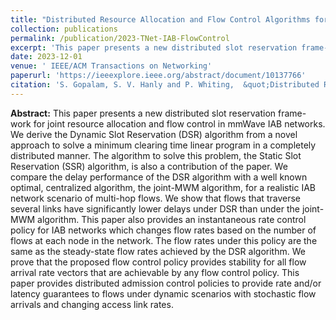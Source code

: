```yaml
---
title: "Distributed Resource Allocation and Flow Control Algorithms for mmWave IAB Networks"
collection: publications
permalink: /publication/2023-TNet-IAB-FlowControl
excerpt: 'This paper presents a new distributed slot reservation frame-work for joint resource allocation and flow control in mmWave IAB networks. We derive the Dynamic Slot Reservation (DSR) algorithm from a novel approach to solve a minimum clearing time linear program in a completely distributed manner.'
date: 2023-12-01
venue: ' IEEE/ACM Transactions on Networking'
paperurl: 'https://ieeexplore.ieee.org/abstract/document/10137766'
citation: 'S. Gopalam, S. V. Hanly and P. Whiting,  &quot;Distributed Resource Allocation and Flow Control Algorithms for mmWave IAB Networks,&quot; in <i>IEEE/ACM Transactions on Networking</i>, vol. 31, no. 6, pp. 3175-3190, Dec. 2023.'
---
```

**Abstract:** This paper presents a new distributed slot reservation frame-work for joint resource allocation and flow control in mmWave IAB networks. We derive the Dynamic Slot Reservation (DSR) algorithm from a novel approach to solve a minimum clearing time linear program in a completely distributed manner. The algorithm to solve this problem, the Static Slot Reservation (SSR) algorithm, is also a contribution of the paper. We compare the delay performance of the DSR algorithm with a well known optimal, centralized algorithm, the joint-MWM algorithm, for a realistic IAB network scenario of multi-hop flows. We show that flows that traverse several links have significantly lower delays under DSR than under the joint-MWM algorithm. This paper also provides an instantaneous rate control policy for IAB networks which changes flow rates based on the number of flows at each node in the network. The flow rates under this policy are the same as the steady-state flow rates achieved by the DSR algorithm. We prove that the proposed flow control policy provides stability for all flow arrival rate vectors that are achievable by any flow control policy. This paper provides distributed admission control policies to provide rate and/or latency guarantees to flows under dynamic scenarios with stochastic flow arrivals and changing access link rates.

<!-- [Download paper here](https://ieeexplore.ieee.org/abstract/document/10137766) -->

<!-- Recommended citation: 'S. Gopalam, S. V. Hanly and P. Whiting,  &quot;Distributed Resource Allocation and Flow Control Algorithms for mmWave IAB Networks,&quot; in <i>IEEE/ACM Transactions on Networking</i>, vol. 31, no. 6, pp. 3175-3190, Dec. 2023.' -->